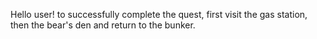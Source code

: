 Hello user! to successfully complete the quest, first visit the gas station, then the bear's den and return to the bunker.
